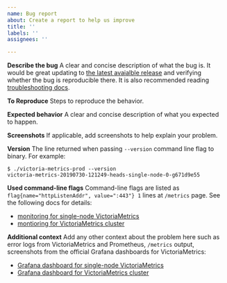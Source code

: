 ```yaml
---
name: Bug report
about: Create a report to help us improve
title: ''
labels: ''
assignees: ''

---
```


**Describe the bug**
A clear and concise description of what the bug is. It would be great updating to [the latest avaialble release](https://github.com/VictoriaMetrics/VictoriaMetrics/releases)
and verifying whether the bug is reproducible there. It is also recommended reading [troubleshooting docs](https://victoriametrics.github.io/#troubleshooting).

**To Reproduce**
Steps to reproduce the behavior.

**Expected behavior**
A clear and concise description of what you expected to happen.

**Screenshots**
If applicable, add screenshots to help explain your problem.

**Version**
The line returned when passing `--version` command line flag to binary. For example:
```
$ ./victoria-metrics-prod --version
victoria-metrics-20190730-121249-heads-single-node-0-g671d9e55
```

**Used command-line flags**
Command-line flags are listed as `flag{name="httpListenAddr", value=":443"} 1` lines at `/metrics` page.
See the following docs for details:

* [monitoring for single-node VictoriaMetrics](https://github.com/VictoriaMetrics/VictoriaMetrics/blob/master/README.md#monitoring)
* [montioring for VictoriaMetrics cluster](https://github.com/VictoriaMetrics/VictoriaMetrics/blob/cluster/README.md#monitoring)

**Additional context**
Add any other context about the problem here such as error logs from VictoriaMetrics and Prometheus,
`/metrics` output, screenshots from the official Grafana dashboards for VictoriaMetrics:

* [Grafana dashboard for single-node VictoriaMetrics](https://grafana.com/dashboards/10229)
* [Grafana dashboard for VictoriaMetrics cluster](https://grafana.com/grafana/dashboards/11176)
